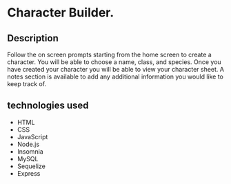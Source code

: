 # Character Builder.

## Description
Follow the on screen prompts starting from the home screen to create a character. You will be able to choose a
name, class, and species. Once you have created your character you will be able to view your character sheet. A notes section is available to add any additional information you would like to keep track of.

## technologies used

- HTML
- CSS
- JavaScript
- Node.js
- Insomnia
- MySQL
- Sequelize
- Express

